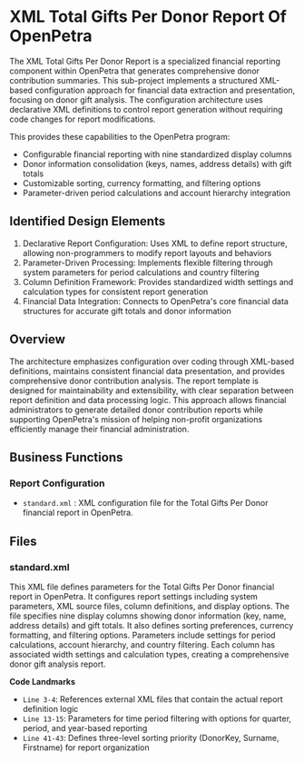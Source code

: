 # XML Total Gifts Per Donor Report Of OpenPetra

The XML Total Gifts Per Donor Report is a specialized financial reporting component within OpenPetra that generates comprehensive donor contribution summaries. This sub-project implements a structured XML-based configuration approach for financial data extraction and presentation, focusing on donor gift analysis. The configuration architecture uses declarative XML definitions to control report generation without requiring code changes for report modifications.

This provides these capabilities to the OpenPetra program:

- Configurable financial reporting with nine standardized display columns
- Donor information consolidation (keys, names, address details) with gift totals
- Customizable sorting, currency formatting, and filtering options
- Parameter-driven period calculations and account hierarchy integration

## Identified Design Elements

1. Declarative Report Configuration: Uses XML to define report structure, allowing non-programmers to modify report layouts and behaviors
2. Parameter-Driven Processing: Implements flexible filtering through system parameters for period calculations and country filtering
3. Column Definition Framework: Provides standardized width settings and calculation types for consistent report generation
4. Financial Data Integration: Connects to OpenPetra's core financial data structures for accurate gift totals and donor information

## Overview
The architecture emphasizes configuration over coding through XML-based definitions, maintains consistent financial data presentation, and provides comprehensive donor contribution analysis. The report template is designed for maintainability and extensibility, with clear separation between report definition and data processing logic. This approach allows financial administrators to generate detailed donor contribution reports while supporting OpenPetra's mission of helping non-profit organizations efficiently manage their financial administration.

## Business Functions

### Report Configuration
- `standard.xml` : XML configuration file for the Total Gifts Per Donor financial report in OpenPetra.

## Files
### standard.xml

This XML file defines parameters for the Total Gifts Per Donor financial report in OpenPetra. It configures report settings including system parameters, XML source files, column definitions, and display options. The file specifies nine display columns showing donor information (key, name, address details) and gift totals. It also defines sorting preferences, currency formatting, and filtering options. Parameters include settings for period calculations, account hierarchy, and country filtering. Each column has associated width settings and calculation types, creating a comprehensive donor gift analysis report.

 **Code Landmarks**
- `Line 3-4`: References external XML files that contain the actual report definition logic
- `Line 13-15`: Parameters for time period filtering with options for quarter, period, and year-based reporting
- `Line 41-43`: Defines three-level sorting priority (DonorKey, Surname, Firstname) for report organization

[Generated by the Sage AI expert workbench: 2025-03-30 02:22:57  https://sage-tech.ai/workbench]: #